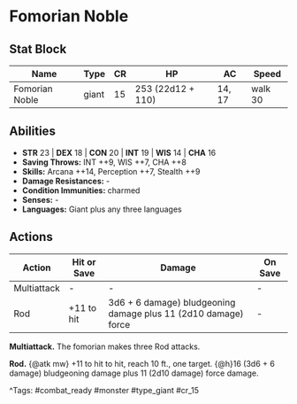 # Fomorian Noble

## Stat Block

| Name | Type | CR | HP | AC | Speed |
|------|------|----|----|----|-------|
| Fomorian Noble | giant | 15 | 253 (22d12 + 110) | 14, 17 | walk 30 |

## Abilities

- **STR** 23 | **DEX** 18 | **CON** 20 | **INT** 19 | **WIS** 14 | **CHA** 16
- **Saving Throws:** INT ++9, WIS ++7, CHA ++8  
- **Skills:** Arcana ++14, Perception ++7, Stealth ++9  
- **Damage Resistances:** -  
- **Condition Immunities:** charmed  
- **Senses:** -  
- **Languages:** Giant plus any three languages


## Actions

| Action | Hit or Save | Damage | On Save |
|--------|--------------|--------|----------|
| Multiattack | - | - | - |
| Rod | +11 to hit | 3d6 + 6 damage) bludgeoning damage plus 11 (2d10 damage) force | - |

**Multiattack.** The fomorian makes three Rod attacks.

**Rod.** {@atk mw} +11 to hit to hit, reach 10 ft., one target. {@h}16 (3d6 + 6 damage) bludgeoning damage plus 11 (2d10 damage) force damage.


^Tags: #combat_ready #monster #type_giant #cr_15